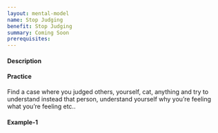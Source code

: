 ```yaml
---
layout: mental-model
name: Stop Judging
benefit: Stop Judging
summary: Coming Soon
prerequisites:
---
```


#### Description



#### Practice

Find a case where you judged others, yourself, cat, anything and try to understand instead that person, understand yourself why you’re feeling what you’re feeling etc..

#### Example-1
